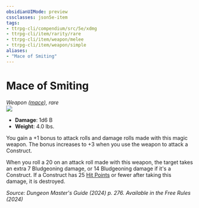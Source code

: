 ```yaml
---
obsidianUIMode: preview
cssclasses: json5e-item
tags:
- ttrpg-cli/compendium/src/5e/xdmg
- ttrpg-cli/item/rarity/rare
- ttrpg-cli/item/weapon/melee
- ttrpg-cli/item/weapon/simple
aliases: 
- "Mace of Smiting"
---
```

# Mace of Smiting
*Weapon ([mace](Mechanics/items/mace-xphb.md)), rare*  
![](Mechanics/items/img/mace-of-smiting.webp#right)

- **Damage**: 1d6 B
- **Weight**: 4.0 lbs.

You gain a +1 bonus to attack rolls and damage rolls made with this magic weapon. The bonus increases to +3 when you use the weapon to attack a Construct.

When you roll a 20 on an attack roll made with this weapon, the target takes an extra 7 Bludgeoning damage, or 14 Bludgeoning damage if it's a Construct. If a Construct has 25 [Hit Points](Mechanics/rules/variant-rules/hit-points-xphb.md) or fewer after taking this damage, it is destroyed.

*Source: Dungeon Master's Guide (2024) p. 276. Available in the Free Rules (2024)*
